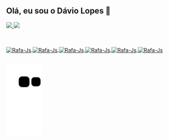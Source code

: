 ## Olá, eu sou o Dávio Lopes 👻

<div style="display: inline-block">
  <a href="https://github.com/DavioLopes">
  <img  src="https://github-readme-stats.vercel.app/api?username=DavioLopes&show_icons=true&theme=nightowl&include_all_commits=true&count_private=true"/>
  <img  src="https://github-readme-stats.vercel.app/api/top-langs/?username=DavioLopes&layout=compact&langs_count=4&theme=nightowl"/>
</div>
  
  ##
  
<div>
<div style="display: inline_block"><br>
<img align="center" alt="Rafa-Js" height="30" width="40" src="https://cdn.jsdelivr.net/gh/devicons/devicon/icons/javascript/javascript-original.svg">
<img align="center" alt="Rafa-Js" height="30" width="40" src="https://cdn.jsdelivr.net/gh/devicons/devicon/icons/html5/html5-original.svg">
<img align="center" alt="Rafa-Js" height="30" width="40" src="https://cdn.jsdelivr.net/gh/devicons/devicon/icons/css3/css3-original.svg">
<img align="center" alt="Rafa-Js" height="30" width="40" src="https://cdn.jsdelivr.net/gh/devicons/devicon/icons/vscode/vscode-original.svg">
<img align="center" alt="Rafa-Js" height="30" width="40" src="https://cdn.jsdelivr.net/gh/devicons/devicon/icons/git/git-original.svg">
<img align="center" alt="Rafa-Js" height="30" width="40" src="https://cdn.jsdelivr.net/gh/devicons/devicon/icons/react/react-original.svg">
</div>

##

![Snake animation](https://github.com/DavioLopes/DavioLopes/blob/output/github-contribution-grid-snake.svg)


